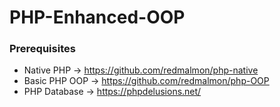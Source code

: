 # PHP-Enhanced-OOP

### Prerequisites
- Native PHP -> https://github.com/redmalmon/php-native
- Basic PHP OOP -> https://github.com/redmalmon/php-OOP
- PHP Database -> https://phpdelusions.net/

## 

